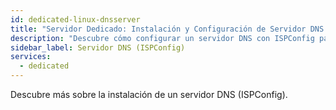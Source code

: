 ```yaml
---
id: dedicated-linux-dnsserver
title: "Servidor Dedicado: Instalación y Configuración de Servidor DNS (ISPConfig)"
description: "Descubre cómo configurar un servidor DNS con ISPConfig para una gestión eficiente de dominios y control de red → Aprende más ahora"
sidebar_label: Servidor DNS (ISPConfig)
services:
  - dedicated
---
```


Descubre más sobre la instalación de un servidor DNS (ISPConfig).

<InlineVoucher />